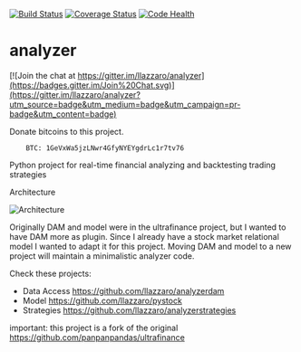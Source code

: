 [![Build Status](https://travis-ci.org/llazzaro/analyzer.svg?branch=master)](https://travis-ci.org/llazzaro/analyzer)
[![Coverage Status](https://coveralls.io/repos/llazzaro/analyzer/badge.svg)](https://coveralls.io/r/llazzaro/analyzer)
[![Code Health](https://landscape.io/github/llazzaro/analyzer/master/landscape.svg?style=flat)](https://landscape.io/github/llazzaro/analyzer/master)

# analyzer

[![Join the chat at https://gitter.im/llazzaro/analyzer](https://badges.gitter.im/Join%20Chat.svg)](https://gitter.im/llazzaro/analyzer?utm_source=badge&utm_medium=badge&utm_campaign=pr-badge&utm_content=badge)

Donate bitcoins to this project.

        BTC: 1GeVxWa5jzLNwr4GfyNYEYgdrLc1r7tv76

Python project for real-time financial analyzing and backtesting trading strategies

Architecture

![Architecture](https://cloud.githubusercontent.com/assets/568181/10708823/4d2d9174-79ec-11e5-8390-1f8533faed53.png)


Originally DAM and model were in the ultrafinance project, but I wanted to have DAM more as plugin.
Since I already have a stock market relational model I wanted to adapt it for this project.
Moving DAM and model to a new project will maintain a minimalistic analyzer code.

Check these projects:

 * Data Access https://github.com/llazzaro/analyzerdam 
 * Model https://github.com/llazzaro/pystock
 * Strategies https://github.com/llazzaro/analyzerstrategies

important: this project is a fork of the original https://github.com/panpanpandas/ultrafinance
